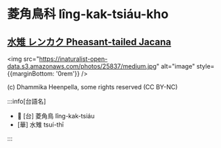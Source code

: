 # 菱角鳥科 lîng-kak-tsiáu-kho

## [水雉 レンカク Pheasant-tailed Jacana](https://ebird.org/species/phtjac1)

<img src="https://inaturalist-open-data.s3.amazonaws.com/photos/25837/medium.jpg" alt="image" style={{marginBottom: '0rem'}} />

<p className="image-caption">
(c) Dhammika Heenpella, some rights reserved (CC BY-NC)
</p>

:::info[台語名]

- 🎯 [台] 菱角鳥 lîng-kak-tsiáu
- [華] 水雉 tsuí-thī

:::
